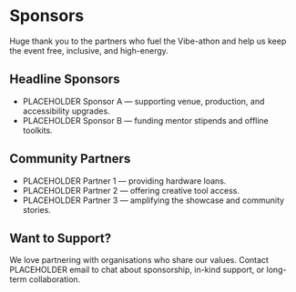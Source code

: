 # Sponsors

Huge thank you to the partners who fuel the Vibe-athon and help us keep the event free, inclusive, and high-energy.

## Headline Sponsors

- PLACEHOLDER Sponsor A — supporting venue, production, and accessibility upgrades.
- PLACEHOLDER Sponsor B — funding mentor stipends and offline toolkits.

## Community Partners

- PLACEHOLDER Partner 1 — providing hardware loans.
- PLACEHOLDER Partner 2 — offering creative tool access.
- PLACEHOLDER Partner 3 — amplifying the showcase and community stories.

## Want to Support?

We love partnering with organisations who share our values. Contact PLACEHOLDER email to chat about sponsorship, in-kind support, or long-term collaboration.
